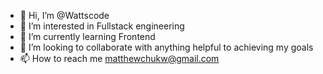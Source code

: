 - 👋 Hi, I’m @Wattscode
- 👀 I’m interested in Fullstack engineering 
- 🌱 I’m currently learning Frontend 
- 💞️ I’m looking to collaborate with anything helpful to achieving my goals 
- 📫 How to reach me matthewchukw@gmail.com

<!---
Wattscode/Wattscode is a ✨ special ✨ repository because its `README.md` (this file) appears on your GitHub profile.
You can click the Preview link to take a look at your changes.
--->
